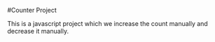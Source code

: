 #Counter Project

This is a javascript project which we increase the count manually and decrease it manually.
